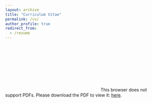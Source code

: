 ```yaml
---
layout: archive
title: "Curriculum Vitae"
permalink: /cv/
author_profile: true
redirect_from:
  - /resume
---
```


<object data="https://github.com/dgaozhao/dgaozhao.github.io/raw/master/files/Gaozhao%20Vitae.pdf" type="application/pdf" width="100%" height="100%">
    <embed src="https://github.com/dgaozhao/dgaozhao.github.io/raw/master/files/Gaozhao%20Vitae.pdf">
        This browser does not support PDFs. Please download the PDF to view it: <a href="https://github.com/dgaozhao/dgaozhao.github.io/raw/master/files/Gaozhao%20Vitae.pdf" target="_blank"><u>here</u></a>.
        </embed>
</object>
